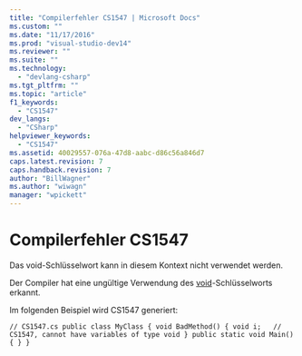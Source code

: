 ```yaml
---
title: "Compilerfehler CS1547 | Microsoft Docs"
ms.custom: ""
ms.date: "11/17/2016"
ms.prod: "visual-studio-dev14"
ms.reviewer: ""
ms.suite: ""
ms.technology: 
  - "devlang-csharp"
ms.tgt_pltfrm: ""
ms.topic: "article"
f1_keywords: 
  - "CS1547"
dev_langs: 
  - "CSharp"
helpviewer_keywords: 
  - "CS1547"
ms.assetid: 40029557-076a-47d8-aabc-d86c56a846d7
caps.latest.revision: 7
caps.handback.revision: 7
author: "BillWagner"
ms.author: "wiwagn"
manager: "wpickett"
---
```

# Compilerfehler CS1547
Das void\-Schlüsselwort kann in diesem Kontext nicht verwendet werden.  
  
 Der Compiler hat eine ungültige Verwendung des [void](../../csharp/language-reference/keywords/void.md)\-Schlüsselworts erkannt.  
  
 Im folgenden Beispiel wird CS1547 generiert:  
  
```  
// CS1547.cs public class MyClass { void BadMethod() { void i;   // CS1547, cannot have variables of type void } public static void Main() { } }  
```